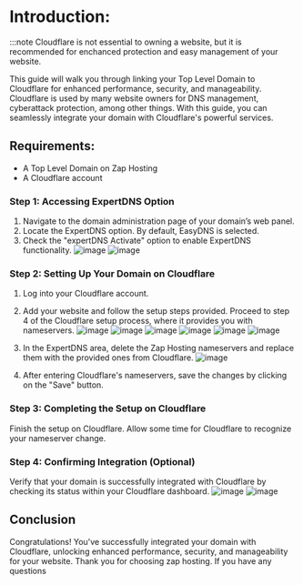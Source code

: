 # Introduction:
:::note
Cloudflare is not essential to owning a website, but it is recommended for enchanced protection and easy management of your website.

This guide will walk you through linking your Top Level Domain to Cloudflare for enhanced performance, security, and manageability. Cloudflare is used by many website owners for DNS management, cyberattack protection, among other things. With this guide, you can seamlessly integrate your domain with Cloudflare's powerful services.

## Requirements:

- A Top Level Domain on Zap Hosting
- A Cloudflare account
  
### Step 1: Accessing ExpertDNS Option

1. Navigate to the domain administration page of your domain’s web panel.
2. Locate the ExpertDNS option. By default, EasyDNS is selected.
3. Check the "expertDNS Activate" option to enable ExpertDNS functionality.
![image](https://github.com/Thetntteam/Register-domain-with-cloudflare/assets/54711505/72540eca-c1d6-4383-be45-b3c12328d1a4)
![image](https://github.com/Thetntteam/Register-domain-with-cloudflare/assets/54711505/08705a67-afe8-468b-a1be-9857ef051707)

### Step 2: Setting Up Your Domain on Cloudflare

1. Log into your Cloudflare account.
2. Add your website and follow the setup steps provided. Proceed to step 4 of the Cloudflare setup process, where it provides you with nameservers.
   ![image](https://github.com/Thetntteam/Register-domain-with-cloudflare/assets/54711505/413f66f4-38de-48f3-bcaa-f1c004e47b1e)
   ![image](https://github.com/Thetntteam/Register-domain-with-cloudflare/assets/54711505/2e0857b6-5221-4b21-83cc-a4e2d8f282d3)
   ![image](https://github.com/Thetntteam/Register-domain-with-cloudflare/assets/54711505/f2563f2c-1ec2-4245-bf32-10082285a036)
   ![image](https://github.com/Thetntteam/Register-domain-with-cloudflare/assets/54711505/07c6ea82-36f9-415a-894d-0af72869baf2)
   ![image](https://github.com/Thetntteam/Register-domain-with-cloudflare/assets/54711505/19f6aa26-637d-4bd9-8e79-42b0f4d2bbe9)
   ![image](https://github.com/Thetntteam/Register-domain-with-cloudflare/assets/54711505/aae7ebba-c140-432d-bd4e-b6ed6206a504)

4. In the ExpertDNS area, delete the Zap Hosting nameservers and replace them with the provided ones from Cloudflare.
   ![image](https://github.com/Thetntteam/Register-domain-with-cloudflare/assets/54711505/adb78e28-90cc-434d-8998-886fef410d9b)

5. After entering Cloudflare's nameservers, save the changes by clicking on the "Save" button.
   
### Step 3: Completing the Setup on Cloudflare

Finish the setup on Cloudflare. Allow some time for Cloudflare to recognize your nameserver change.

### Step 4: Confirming Integration (Optional)

Verify that your domain is successfully integrated with Cloudflare by checking its status within your Cloudflare dashboard.
![image](https://github.com/Thetntteam/Register-domain-with-cloudflare/assets/54711505/817341b7-520c-4a7d-a70b-d52e699f9414)
![image](https://github.com/Thetntteam/Register-domain-with-cloudflare/assets/54711505/b93b8487-8887-49de-bae4-0940c13ce74d)


## Conclusion
Congratulations! You've successfully integrated your domain with Cloudflare, unlocking enhanced performance, security, and manageability for your website. Thank you for choosing zap hosting. If you have any questions
